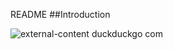 README
##Introduction

![external-content duckduckgo com](https://user-images.githubusercontent.com/35099243/123340861-9c879600-d555-11eb-82dc-b6960ee25b0a.jpeg)
